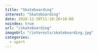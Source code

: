 ```yaml
---
title: "Skateboarding"
interest: "Skateboarding"
date: 2020-12-30T11:10:26+10:00
noindex: true
url: "/skateboarding"
imageUrl: "/interests/skateboarding.jpg"
categories:
  - sport
---
```

